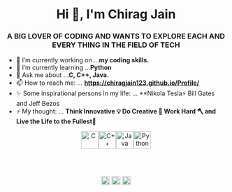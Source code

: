 <a href="https://icons8.com/icon/40670/c-programming"></a>
<a href="https://icons8.com/icon/40669/c++"></a>
<a href="https://icons8.com/icon/13679/java"></a>
<a href="https://icons8.com/icon/13441/python"></a>
<h1 align="center">Hi 👋, I'm Chirag Jain</h1>
<h3 align="center"> A BIG LOVER OF CODING AND WANTS TO EXPLORE EACH AND EVERY THING IN THE FIELD OF TECH</h3>

- 🔭 I’m currently working on ...**my coding skills.**
- 🌱 I’m currently learning ...**Python**
- 💬 Ask me about ...**C, C++, Java.**
- 📫 How to reach me: ... **https://chiragjain123.github.io/Profile/**
- ✨ Some inspirational persons in my life: ... **Nikola Tesla⚡ Bill Gates and Jeff Bezos
- ⚡ My thought: ... **Think Innovative 💡 Do Creative 🙇 Work Hard 🪓 and Live the Life to the Fullest🤩**
<p align="center"> <img src="https://img.icons8.com/color/48/000000/c-programming.png" height="40" width="40" alt="C"/><img src="https://img.icons8.com/color/48/000000/c-plus-plus-logo.png" height="40" width="40" alt="C++"/><img src="https://img.icons8.com/color/48/000000/java-coffee-cup-logo.png" height="40" width="40" alt="Java"/><img src="https://img.icons8.com/color/48/000000/python.png" height="40" width="40" alt="Python"/></p>
<br>
<br>
<p align="center">
<a href="https://linkedin.com/in/iharshitsharma" target="blank"><img align="center" src="https://cdn.jsdelivr.net/npm/simple-icons@3.0.1/icons/linkedin.svg" alt="iharshitsharma" height="20" width="20" /></a>
<a href="https://fb.com/harshitshharma" target="blank"><img align="center" src="https://cdn.jsdelivr.net/npm/simple-icons@3.0.1/icons/facebook.svg" alt="harshitshharma" height="20" width="20" /></a>
  <a href="https://codepen.io/icoderharshit" target="blank"><img align="center" src="https://cdn.jsdelivr.net/npm/simple-icons@3.0.1/icons/instagram.svg" alt="ibhavikamalhotra" height="20" width="20" /></a>
</p>
